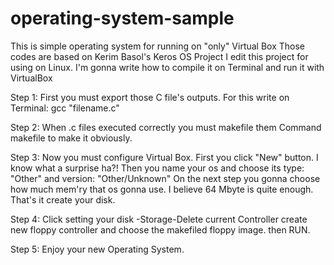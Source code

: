 # operating-system-sample
This is simple operating system for running on "only" Virtual Box 
Those codes are based on Kerim Basol's Keros OS Project
I edit this project for using on Linux.
I'm gonna write how to compile it on Terminal and run it with VirtualBox

Step 1: First you must export those C file's outputs. 
For this write on Terminal: gcc "filename.c"

Step 2: When .c files executed correctly you must makefile them
Command makefile to make it obviously.

Step 3: Now you must configure Virtual Box.
First you click "New" button. I know what a surprise ha?! 
Then you name your os and choose its type: "Other" and version: "Other/Unknown"
On the next step you gonna choose how much mem'ry that os gonna use.
I believe 64 Mbyte is quite enough. That's it create your disk.

Step 4: Click setting your disk -Storage-Delete current Controller create new
floppy controller and choose the makefiled floppy image. then RUN. 

Step 5: Enjoy your new Operating System.
